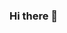 ### Hi there 👋

<!--
**DeepakPanigrahi27/DeepakPanigrahi27** is a ✨ _special_ ✨ repository because its `README.md` (this file) appears on your GitHub profile.

Here are some ideas to get you started:

👨‍💻  I am Deepak.
🌱 I’m currently learning DevOps, Programming languages,RHCSA,RHCE,Full Stack.
💬 Interested in cyber-security, devops, web-development and programming.
⚡ Fun fact: I love to Code and Decode..
-->
